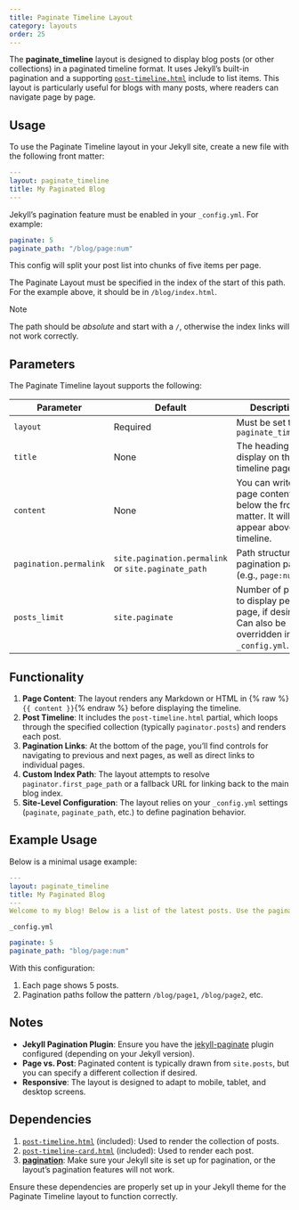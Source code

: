 ```yaml
---
title: Paginate Timeline Layout
category: layouts
order: 25
---
```


The **paginate_timeline** layout is designed to display blog posts (or other collections) in a paginated timeline format. It uses Jekyll’s built-in pagination and a supporting [`post-timeline.html`](../includes/post-timeline.md) include to list items. This layout is particularly useful for blogs with many posts, where readers can navigate page by page.

## Usage

To use the Paginate Timeline layout in your Jekyll site, create a new file with the following front matter:

```yaml
---
layout: paginate_timeline
title: My Paginated Blog
---
```

Jekyll’s pagination feature must be enabled in your `_config.yml`. For example:

```yaml
paginate: 5
paginate_path: "/blog/page:num"
```

This config will split your post list into chunks of five items per page.

The Paginate Layout must be specified in the index of the start of this path.  For the example above, it should be in `/blog/index.html`.

> [!NOTE]
> The path should be *absolute* and start with a `/`, otherwise the index links  will not work correctly.

## Parameters

The Paginate Timeline layout supports the following:

| Parameter                  | Default                                  | Description                                                                                                      |
|----------------------------|------------------------------------------|------------------------------------------------------------------------------------------------------------------|
| `layout`                   | Required                                 | Must be set to `paginate_timeline`                                                                               |
| `title`                    | None                                     | The heading to display on the timeline page                                                                      |
| `content`                  | None                                     | You can write page content below the front matter. It will appear above the timeline.                            |
| `pagination.permalink`     | `site.pagination.permalink` or `site.paginate_path` | Path structure for pagination pages (e.g., `page:num`)                                                           |
| `posts_limit`              | `site.paginate`                          | Number of posts to display per page, if desired. Can also be overridden in `_config.yml`.                         |

## Functionality

1. **Page Content**: The layout renders any Markdown or HTML in {% raw %}`{{ content }}`{% endraw %} before displaying the timeline.
2. **Post Timeline**: It includes the `post-timeline.html` partial, which loops through the specified collection (typically `paginator.posts`) and renders each post.
3. **Pagination Links**: At the bottom of the page, you’ll find controls for navigating to previous and next pages, as well as direct links to individual pages.
4. **Custom Index Path**: The layout attempts to resolve `paginator.first_page_path` or a fallback URL for linking back to the main blog index.
5. **Site-Level Configuration**: The layout relies on your `_config.yml` settings (`paginate`, `paginate_path`, etc.) to define pagination behavior.

## Example Usage

Below is a minimal usage example:

```yaml
---
layout: paginate_timeline
title: My Paginated Blog
---
Welcome to my blog! Below is a list of the latest posts. Use the pagination buttons to navigate.
```

`_config.yml`

```yaml
paginate: 5
paginate_path: "blog/page:num"
```

With this configuration:
1. Each page shows 5 posts.
2. Pagination paths follow the pattern `/blog/page1`, `/blog/page2`, etc.

## Notes

- **Jekyll Pagination Plugin**: Ensure you have the [jekyll-paginate](../plugins/pagination.md) plugin configured (depending on your Jekyll version).
- **Page vs. Post**: Paginated content is typically drawn from `site.posts`, but you can specify a different collection if desired.
- **Responsive**: The layout is designed to adapt to mobile, tablet, and desktop screens.

## Dependencies

1. [`post-timeline.html`](../includes/post-timeline.md) (included): Used to render the collection of posts.
2. [`post-timeline-card.html`](../includes/post-timeline-card.md) (included): Used to render each post.
3. [**pagination**](../plugins/pagination.md): Make sure your Jekyll site is set up for pagination, or the layout’s pagination features will not work.

Ensure these dependencies are properly set up in your Jekyll theme for the Paginate Timeline layout to function correctly.
